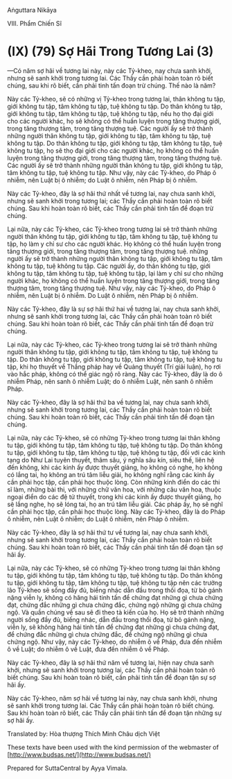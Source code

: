 Aṅguttara Nikāya

VIII. Phẩm Chiến Sĩ

# (IX) (79) Sợ Hãi Trong Tương Lai (3)

—Có năm sợ hãi về tương lai này, này các Tỷ-kheo, nay chưa sanh khởi, nhưng sẽ sanh khởi trong tương lai. Các Thầy cần phải hoàn toàn rõ biết chúng, sau khi rõ biết, cần phải tinh tấn đoạn trừ chúng. Thế nào là năm?

Này các Tỷ-kheo, sẽ có những vị Tỷ-kheo trong tương lai, thân không tu tập, giới không tu tập, tâm không tu tập, tuệ không tu tập. Do thân không tu tập, giới không tu tập, tâm không tu tập, tuệ không tu tập, nếu họ thọ đại giới cho các người khác, họ sẽ không có thể huấn luyện trong tăng thượng giới, trong tăng thượng tâm, trong tăng thượng tuệ. Các người ấy sẽ trở thành những người thân không tu tập, giới không tu tập, tâm không tu tập, tuệ không tu tập. Do thân không tu tập, giới không tu tập, tâm không tu tập, tuệ không tu tập, họ sẽ thọ đại giới cho các người khác, họ không có thể huấn luyện trong tăng thượng giới, trong tăng thượng tâm, trong tăng thượng tuệ. Các người ấy sẽ trở thành những người thân không tu tập, giới không tu tập, tâm không tu tập, tuệ không tu tập. Như vậy, này các Tỷ-kheo, do Pháp ô nhiễm, nên Luật bị ô nhiễm; do Luật ô nhiễm, nên Pháp bị ô nhiễm.

Này các Tỷ-kheo, đây là sợ hãi thứ nhất về tương lai, nay chưa sanh khởi, nhưng sẽ sanh khởi trong tương lai; các Thầy cần phải hoàn toàn rõ biết chúng. Sau khi hoàn toàn rõ biết, các Thầy cần phải tinh tấn để đoạn trừ chúng.

Lại nữa, này các Tỷ-kheo, các Tỷ-kheo trong tương lai sẽ trở thành những người thân không tu tập, giới không tu tập, tâm không tu tập, tuệ không tu tập, họ làm y chỉ sư cho các người khác. Họ không có thể huấn luyện trong tăng thượng giới, trong tăng thượng tâm, trong tăng thượng tuệ. những người ấy sẽ trở thành những người thân không tu tập, giới không tu tập, tâm không tu tập, tuệ không tu tập. Các người ấy, do thân không tu tập, giới không tu tập, tâm không tu tập, tuệ không tu tập, lại làm y chỉ sư cho những người khác, họ không có thể huấn luyện trong tăng thượng giới, trong tăng thượng tâm, trong tăng thượng tuệ. Như vậy, này các Tỷ-kheo, do Pháp ô nhiễm, nên Luật bị ô nhiễm. Do Luật ô nhiễm, nên Pháp bị ô nhiễm.

Này các Tỷ-kheo, đây là sự sợ hãi thứ hai về tương lai, nay chưa sanh khởi, nhưng sẽ sanh khởi trong tương lai, các Thầy cần phải hoàn toàn rõ biết chúng. Sau khi hoàn toàn rõ biết, các Thầy cần phải tinh tấn để đoạn trừ chúng.

Lại nữa, này các Tỷ-kheo, các Tỷ-kheo trong tương lai sẽ trở thành những người thân không tu tập, giới không tu tập, tâm không tu tập, tuệ không tu tập. Do thân không tu tập, giới không tu tập, tâm không tu tập, tuệ không tu tập, khi họ thuyết về Thắng pháp hay về Quảng thuyết (Trí giải luận), họ rơi vào hắc pháp, không có thể giác ngộ rõ ràng. Này các Tỷ-kheo, đây là do ô nhiễm Pháp, nên sanh ô nhiễm Luật; do ô nhiễm Luật, nên sanh ô nhiễm Pháp.

Này các Tỷ-kheo, đây là sợ hãi thứ ba về tương lai, nay chưa sanh khởi, nhưng sẽ sanh khởi trong tương lai, các Thầy cần phải hoàn toàn rõ biết chúng. Sau khi hoàn toàn rõ biết, các Thầy cần phải tinh tấn để đoạn tận chúng.

Lại nữa, này các Tỷ-kheo, sẽ có những Tỷ-kheo trong tương lai thân không tu tập, giới không tu tập, tâm không tu tập, tuệ không tu tập. Do thân không tu tập, giới không tu tập, tâm không tu tập, tuệ không tu tập, đối với các kinh tạng do Như Lai tuyên thuyết, thâm sâu, ý nghĩa sâu kín, siêu thế, liên hệ đến không, khi các kinh ấy được thuyết giảng, họ không có nghe, họ không có lắng tai, họ không an trú tâm liễu giải, họ không nghĩ rằng các kinh ấy cần phải học tập, cần phải học thuộc lòng. Còn những kinh điển do các thi sĩ làm, những bài thi, với những chữ văn hoa, với những câu văn hoa, thuộc ngoại điển do các đệ tử thuyết, trong khi các kinh ấy được thuyết giảng, họ sẽ lắng nghe, họ sẽ lóng tai, họ an trú tâm liễu giải. Các pháp ấy, họ sẽ nghĩ cần phải học tập, cần phải học thuộc lòng. Này các Tỷ-kheo, đây là do Pháp ô nhiễm, nên Luật ô nhiễm; do Luật ô nhiễm, nên Pháp ô nhiễm.

Này các Tỷ-kheo, đây là sợ hãi thứ tư về tương lai, nay chưa sanh khởi, nhưng sẽ sanh khởi trong tương lai, các Thầy cần phải hoàn toàn rõ biết chúng. Sau khi hoàn toàn rõ biết, các Thầy cần phải tinh tấn để đoạn tận sợ hãi ấy.

Lại nữa, này các Tỷ-kheo, sẽ có những Tỷ-kheo trong tương lai thân không tu tập, giới không tu tập, tâm không tu tập, tuệ không tu tập. Do thân không tu tập, giới không tu tập, tâm không tu tập, tuệ không tu tập nên các trưởng lão Tỷ-kheo sẽ sống đầy đủ, biếng nhác dẫn đầu trong thối đọa, từ bỏ gánh nặng viễn ly, không có hăng hái tinh tấn để chứng đạt những gì chưa chứng đạt, chứng đắc những gì chưa chứng đắc, chứng ngộ những gì chưa chứng ngộ. Và quần chúng về sau sẽ đi theo tà kiến của họ. Họ sẽ trở thành những người sống đầy đủ, biếng nhác, dẫn đầu trong thối đọa, từ bỏ gánh nặng, viễn ly, sẽ không hăng hái tinh tấn để chứng đạt những gì chưa chứng đạt, để chứng đắc những gì chưa chứng đắc, để chứng ngộ những gì chưa chứng ngộ. Như vậy, này các Tỷ-kheo, do nhiễm ô về Pháp, đưa đến nhiễm ô về Luật; do nhiễm ô về Luật, đưa đến nhiễm ô về Pháp.

Này các Tỷ-kheo, đây là sợ hãi thứ năm về tương lai, hiện nay chưa sanh khởi, nhưng sẽ sanh khởi trong tương lai, các Thầy cần phải hoàn toàn rõ biết chúng. Sau khi hoàn toàn rõ biết, cần phải tinh tấn để đoạn tận sự sợ hãi ấy.

Này các Tỷ-kheo, năm sợ hãi về tương lai này, nay chưa sanh khởi, nhưng sẽ sanh khởi trong tương lai. Các Thầy cần phải hoàn toàn rõ biết chúng. Sau khi hoàn toàn rõ biết, các Thầy cần phải tinh tấn để đoạn tận những sự sợ hãi ấy.

Translated by: Hòa thượng Thích Minh Châu dịch Việt

These texts have been used with the kind permission of the webmaster of [http://www.budsas.net/](http://www.budsas.net/)

Prepared for SuttaCentral by Ayya Vimala.